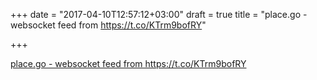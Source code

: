 +++
date = "2017-04-10T12:57:12+03:00"
draft = true
title = "place.go - websocket feed from  https://t.co/KTrm9bofRY"

+++

<p><a href="https://t.co/EGPnlN5nIb">place.go - websocket feed from  https://t.co/KTrm9bofRY</a></p>